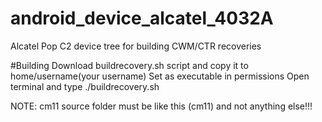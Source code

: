 # android_device_alcatel_4032A

Alcatel Pop C2 device tree for building CWM/CTR recoveries

#Building 
Download buildrecovery.sh script and copy it to home/username(your username)
Set as executable in permissions
Open terminal and type ./buildrecovery.sh 

NOTE: cm11 source folder must be like this (cm11) and not anything else!!!

